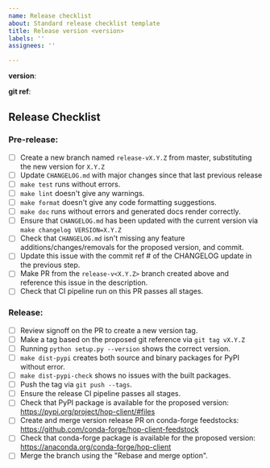 ```yaml
---
name: Release checklist
about: Standard release checklist template
title: Release version <version>
labels: ''
assignees: ''

---
```


**version**: <insert version here>

**git ref**: <insert git commit of the updated CHANGELOG>

## Release Checklist

### Pre-release:

* [ ] Create a new branch named `release-vX.Y.Z` from master, substituting the new version for `X.Y.Z`
* [ ] Update `CHANGELOG.md` with major changes since that last previous release
* [ ] `make test` runs without errors.
* [ ] `make lint` doesn't give any warnings.
* [ ] `make format` doesn't give any code formatting suggestions.
* [ ] `make doc` runs without errors and generated docs render correctly.
* [ ] Ensure that `CHANGELOG.md` has been updated with the current version via `make changelog VERSION=X.Y.Z`
* [ ] Check that `CHANGELOG.md` isn't missing any feature additions/changes/removals for the proposed version, and commit.
* [ ] Update this issue with the commit ref # of the CHANGELOG update in the previous step.
* [ ] Make PR from the `release-v<X.Y.Z>` branch created above and reference this issue in the description.
* [ ] Check that CI pipeline run on this PR passes all stages.

### Release:

* [ ] Review signoff on the PR to create a new version tag.
* [ ] Make a tag based on the proposed git reference via `git tag vX.Y.Z`
* [ ] Running `python setup.py --version` shows the correct version.
* [ ] `make dist-pypi` creates both source and binary packages for PyPI without error.
* [ ] `make dist-pypi-check` shows no issues with the built packages.
* [ ] Push the tag via `git push --tags`.
* [ ] Ensure the release CI pipeline passes all stages.
* [ ] Check that PyPI package is available for the proposed version: https://pypi.org/project/hop-client/#files
* [ ] Create and merge version release PR on conda-forge feedstocks: https://github.com/conda-forge/hop-client-feedstock
* [ ] Check that conda-forge package is available for the proposed version: https://anaconda.org/conda-forge/hop-client
* [ ] Merge the branch using the "Rebase and merge option".

